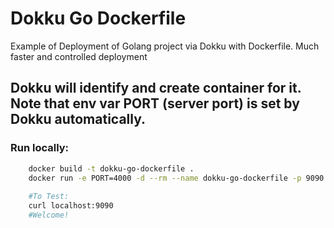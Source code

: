 # Dokku Go Dockerfile

Example of Deployment of Golang project via Dokku with Dockerfile. Much faster and controlled deployment

## Dokku will identify and create container for it. Note that env var PORT (server port) is set by Dokku automatically.

### Run locally:
```bash
    docker build -t dokku-go-dockerfile .
    docker run -e PORT=4000 -d --rm --name dokku-go-dockerfile -p 9090:4000 dokku-go-dockerfile
    
    #To Test:
    curl localhost:9090 
    #Welcome!
```
